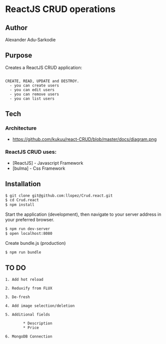# ReactJS CRUD operations

## Author
Alexander Adu-Sarkodie

## Purpose
Creates a ReactJS CRUD application:  

```

CREATE, READ, UPDATE and DESTROY.
  - you can create users
  - you can edit users
  - you can remove users
  - you can list users

  ```



## Tech

### Architecture 

- https://github.com/kukuu/react-CRUD/blob/master/docs/diagram.png

### ReactJS CRUD uses:


* [ReactJS] - Javascript Framework
* [bulma] - Css Framework

## Installation

```sh
$ git clone git@github.com:llopez/Crud.react.git
$ cd Crud.react
$ npm install
```

Start the application (development), then navigate to your server address in your preferred browser.

```sh
$ npm run dev-server
$ open localhost:8080
```

Create bundle.js (production)

```sh
$ npm run bundle
```

## TO DO

```
1. Add hot reload

2. Reduxify from FLUX

3. De-fresh

4. Add image selection/deletion

5. Additional fields

		* Description
		* Price

6. MongoDB Connection

```


